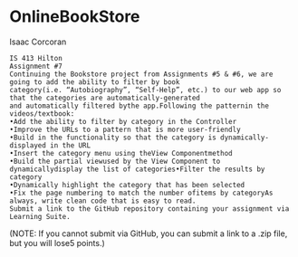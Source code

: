# OnlineBookStore

Isaac Corcoran

    IS 413 Hilton
    Assignment #7
    Continuing the Bookstore project from Assignments #5 & #6, we are going to add the ability to filter by book 
    category(i.e. “Autobiography”, “Self-Help”, etc.) to our web app so that the categories are automatically-generated 
    and automatically filtered bythe app.Following the patternin the videos/textbook:
    •Add the ability to filter by category in the Controller
    •Improve the URLs to a pattern that is more user-friendly
    •Build in the functionality so that the category is dynamically-displayed in the URL
    •Insert the category menu using theView Componentmethod
    •Build the partial viewused by the View Component to dynamicallydisplay the list of categories•Filter the results by category
    •Dynamically highlight the category that has been selected
    •Fix the page numbering to match the number ofitems by categoryAs always, write clean code that is easy to read.
    Submit a link to the GitHub repository containing your assignment via Learning Suite.
   (NOTE:  If you cannot submit via GitHub, you can submit a link to a .zip file, but you will lose5 points.)

